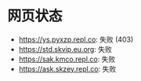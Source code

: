 # 网页状态
- https://ys.pyxzp.repl.co: 失败 (403)
- https://std.skvip.eu.org: 失败
- https://sak.kmco.repl.co: 失败
- https://ask.skzey.repl.co: 失败
